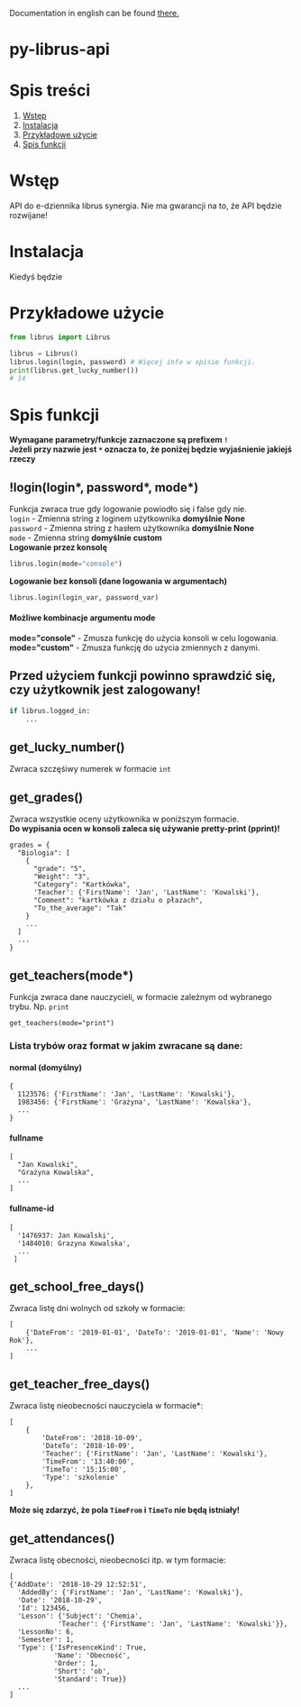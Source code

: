 Documentation in english can be found [there.](README.md)
# py-librus-api
# Spis treści
1. [Wstęp](#wstęp)
2. [Instalacja](#instalacja)
3. [Przykładowe użycie](#przykładowe-użycie)
4. [Spis funkcji](#spis-funkcji)
# Wstęp
API do e-dziennika librus synergia.
Nie ma gwarancji na to, że API będzie rozwijane!
# Instalacja
Kiedyś będzie
# Przykładowe użycie
```python
from librus import Librus

librus = Librus()
librus.login(login, password) # Więcej info w spisie funkcji.
print(librus.get_lucky_number())
# 14
```
# Spis funkcji
**Wymagane parametry/funkcje zaznaczone są prefixem `!`**<br>
**Jeżeli przy nazwie jest `*` oznacza to, że poniżej będzie wyjaśnienie jakiejś rzeczy**
## !login(login*, password*, mode*)
Funkcja zwraca true gdy logowanie powiodło się i false gdy nie.<br>
`login` - Zmienna string z loginem użytkownika **domyślnie None**<br>
`password` - Zmienna string z hasłem użytkownika **domyślnie None**<br>
`mode` - Zmienna string **domyślnie custom**<br>
**Logowanie przez konsolę**
```python
librus.login(mode="console")
```
**Logowanie bez konsoli (dane logowania w argumentach)**
```python
librus.login(login_var, password_var)
```
#### Możliwe kombinacje argumentu mode
**mode="console"** - Zmusza funkcję do użycia konsoli w celu logowania.<br>
**mode="custom"** - Zmusza funkcję do użycia zmiennych z danymi.<br>
## Przed użyciem funkcji powinno sprawdzić się, czy użytkownik jest zalogowany!
```python
if librus.logged_in:
    ...
```
## get_lucky_number()
Zwraca szczęśiwy numerek w formacie `int`
## get_grades()
Zwraca wszystkie oceny użytkownika w poniższym formacie.<br>
**Do wypisania ocen w konsoli zaleca się używanie pretty-print (pprint)!**
```
grades = {
  "Biologia": [
    {
      "grade": "5",
      "Weight": "3",
      "Category": "Kartkówka",
      'Teacher': {'FirstName': 'Jan', 'LastName': 'Kowalski'},
      "Comment": "kartkówka z działu o płazach",
      "To_the_average": "Tak"
    }
    ...
  ]
  ...
}
```
## get_teachers(mode*)
Funkcja zwraca dane nauczycieli, w formacie zależnym od wybranego trybu.
Np. `print`
```
get_teachers(mode="print")
```
### Lista trybów oraz format w jakim zwracane są dane:
#### normal (domyślny)
```
{
  1123576: {'FirstName': 'Jan', 'LastName': 'Kowalski'},
  1983456: {'FirstName': 'Grażyna', 'LastName': 'Kowalska'},
  ...
}
```
#### fullname
```
[
  "Jan Kowalski",
  "Grażyna Kowalska",
  ...
]
```
#### fullname-id
```
[
  '1476937: Jan Kowalski',
  '1484010: Grazyna Kowalska',
  ...
 ]
```
## get_school_free_days()
Zwraca listę dni wolnych od szkoły w formacie:
```
[
    {'DateFrom': '2019-01-01', 'DateTo': '2019-01-01', 'Name': 'Nowy Rok'},
    ...
]
```
## get_teacher_free_days()
Zwraca listę nieobecności nauczyciela w formacie*:
```
[
    {
        'DateFrom': '2018-10-09',
        'DateTo': '2018-10-09',
        'Teacher': {'FirstName': 'Jan', 'LastName': 'Kowalski'},
        'TimeFrom': '13:40:00',
        'TimeTo': '15:15:00',
        'Type': 'szkolenie'
    },
]
```
**Może się zdarzyć, że pola `TimeFrom` i `TimeTo` nie będą istniały!**

## get_attendances()
Zwraca listę obecności, nieobecności itp. w tym formacie:
```
[
{'AddDate': '2018-10-29 12:52:51',
  'AddedBy': {'FirstName': 'Jan', 'LastName': 'Kowalski'},
  'Date': '2018-10-29',
  'Id': 123456,
  'Lesson': {'Subject': 'Chemia',
            'Teacher': {'FirstName': 'Jan', 'LastName': 'Kowalski'}},
  'LessonNo': 6,
  'Semester': 1,
  'Type': {'IsPresenceKind': True,
           'Name': 'Obecność',
           'Order': 1,
           'Short': 'ob',
           'Standard': True}}
  ...
]
```